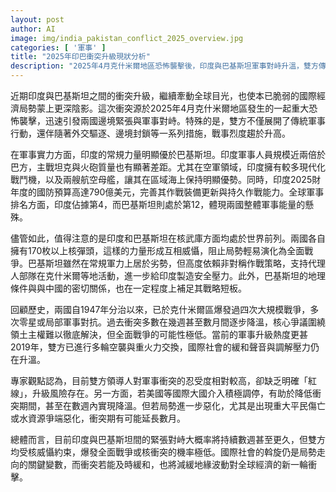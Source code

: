 ```yaml
---
layout: post
author: AI
image: img/india_pakistan_conflict_2025_overview.jpg
categories: [ '軍事' ]
title: "2025年印巴衝突升級現狀分析"
description: "2025年4月克什米爾地區恐怖襲擊後，印度與巴基斯坦軍事對峙升溫，雙方傳統軍力存在明顯差距，但核武威懾和代理人作戰拉平部分實力。歷史爭端背景下，全面戰爭可能性低，國際調停仍為關鍵。地緣局勢波動對全球經濟增添不確定性，未來衝突走向取決於外部勢力介入及雙方領導層選擇。"
---
```

近期印度與巴基斯坦之間的衝突升級，繼續牽動全球目光，也使本已脆弱的國際經濟局勢蒙上更深陰影。這次衝突源於2025年4月克什米爾地區發生的一起重大恐怖襲擊，迅速引發兩國邊境緊張與軍事對峙。特殊的是，雙方不僅展開了傳統軍事行動，還伴隨著外交驅逐、邊境封鎖等一系列措施，戰事烈度趨於升高。

在軍事實力方面，印度的常規力量明顯優於巴基斯坦。印度軍事人員規模近兩倍於巴方，主戰坦克與火砲質量也有顯著差距。尤其在空軍領域，印度擁有較多現代化戰鬥機，以及兩艘航空母艦，讓其在區域海上保持明顯優勢。同時，印度2025財年度的國防預算高達790億美元，完善其作戰裝備更新與持久作戰能力。全球軍事排名方面，印度佔據第4，而巴基斯坦則處於第12，體現兩國整體軍事能量的懸殊。

儘管如此，值得注意的是印度和巴基斯坦在核武庫方面均處於世界前列。兩國各自擁有170枚以上核彈頭，這樣的力量形成互相威懾，阻止局勢輕易演化為全面戰爭。巴基斯坦雖然在常規軍力上居於劣勢，但高度依賴非對稱作戰策略，支持代理人部隊在克什米爾等地活動，進一步給印度製造安全壓力。此外，巴基斯坦的地理條件與與中國的密切關係，也在一定程度上補足其戰略短板。

回顧歷史，兩國自1947年分治以來，已於克什米爾區爆發過四次大規模戰爭，多次零星或局部軍事對抗。過去衝突多數在幾週甚至數月間逐步降溫，核心爭議圍繞領土主權難以徹底解決，但全面戰爭的可能性極低。當前的軍事升級熱度更甚2019年，雙方已進行多輪空襲與重火力交換，國際社會的緩和聲音與調解壓力仍在升溫。

專家觀點認為，目前雙方領導人對軍事衝突的忍受度相對較高，卻缺乏明確「紅線」，升級風險存在。另一方面，若美國等國際大國介入積極調停，有助於降低衝突期間，甚至在數週內實現降溫。但若局勢進一步惡化，尤其是出現重大平民傷亡或水資源爭端惡化，衝突期有可能延長數月。

總體而言，目前印度與巴基斯坦間的緊張對峙大概率將持續數週甚至更久，但雙方均受核威懾約束，爆發全面戰爭或核衝突的機率極低。國際社會的斡旋仍是局勢走向的關鍵變數，而衝突若能及時緩和，也將減緩地緣波動對全球經濟的新一輪衝擊。